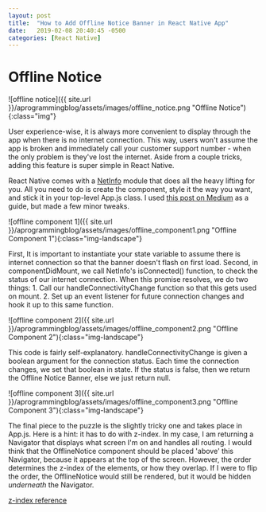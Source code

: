 ```yaml
---
layout: post
title:  "How to Add Offline Notice Banner in React Native App"
date:   2019-02-08 20:40:45 -0500
categories: [React Native]
---
```


# Offline Notice

![offline notice]({{ site.url }}/aprogrammingblog/assets/images/offline_notice.png "Offline Notice"){:class="img"}

User experience-wise, it is always more convenient to display through the app when there is no internet connection. This way, users won't assume the app is broken and immediately call your customer support number - when the only problem is they've lost the internet. Aside from a couple tricks, adding this feature is super simple in React Native.

React Native comes with a [NetInfo](https://facebook.github.io/react-native/docs/netinfo) module that does all the heavy lifting for you. All you need to do is create the component, style it the way you want, and stick it in your top-level App.js class. I used [this post on Medium](https://medium.com/dailyjs/offline-notice-in-react-native-28a8d01e8cd0) as a guide, but made a few minor tweaks.

![offline component 1]({{ site.url }}/aprogrammingblog/assets/images/offline_component1.png "Offline Component 1"){:class="img-landscape"}

First, It is important to instantiate your state variable to assume there is internet connection so that the banner doesn't flash on first load. Second, in componentDidMount, we call NetInfo's isConnected() function, to check the status of our internet connection. When this promise resolves, we do two things: 1. Call our handleConnectivityChange function so that this gets used on mount. 2. Set up an event listener for future connection changes and hook it up to this same function.

![offline component 2]({{ site.url }}/aprogrammingblog/assets/images/offline_component2.png "Offline Component 2"){:class="img-landscape"}

This code is fairly self-explanatory. handleConnectivityChange is given a boolean argument for the connection status. Each time the connection changes, we set that boolean in state. If the status is false, then we return the Offline Notice Banner, else we just return null.

![offline component 3]({{ site.url }}/aprogrammingblog/assets/images/offline_component3.png "Offline Component 3"){:class="img-landscape"}

The final piece to the puzzle is the slightly tricky one and takes place in App.js. Here is a hint: it has to do with z-index. In my case, I am returning a Navigator that displays what screen I'm on and handles all routing. I would think that the OfflineNotice component should be placed 'above' this Navigator, because it appears at the top of the screen. However, the order determines the z-index of the elements, or how they overlap. If I were to flip the order, the OfflineNotice would still be rendered, but it would be hidden *underneath* the Navigator. 

[z-index reference](https://developer.mozilla.org/en-US/docs/Web/CSS/z-index)